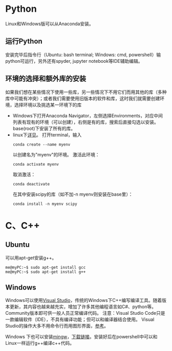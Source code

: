# Python

Linux和Windows版可以从Anaconda安装。
## 运行Python
安装完毕后指令行（Ubuntu: bash terminal; Windows: cmd, powershell）输python可运行，另外还有spyder, jupyter notebook等IDE辅助编辑。

## 环境的选择和额外库的安装
如果我们想在某些情况下使用一些库，另一些情况下不用它们而用其他的库（多种库中可能有冲突）；或者我们需要使用旧版本的软件和库，这时我们就需要创建环境，选择环境以及挑选某一环境下的库

* Windows下打开Anaconda Navigator，左侧选择Environments，对应中间列表有现有的环境（可以创建），右侧是有的库，搜索后直接勾选以安装。base(root)下安装了所有的库。
* linux下[详见](https://conda.io/projects/conda/en/latest/user-guide/tasks/manage-environments.html)。
  打开terminal，输入
  ```
  conda create --name myenv
  ```
  以创建名为"myenv"的环境。
  激活此环境：
  ```
  conda activate myenv
  ```
  取消激活：
  ```
  conda deactivate
  ```
  在其中安装scipy的库（如不加-n myenv则安装在base里）：
  ```
  conda install -n myenv scipy
  ```

# C、C++

## Ubuntu
可以用apt-get安装g++。
```console
me@myPC:~$ sudo apt-get install gcc
me@myPC:~$ sudo apt-get install g++
```

## Windows
Windows可以使用[Visual Studio](https://visualstudio.microsoft.com/zh-hans/)，传统的Windows下C++编写编译工具。随着版本更新，其内容也越来越充实，增加了许多其他编程语言如C#、python等。Community版本即可供一般人员正常编译代码。
注意：Visual Studio Code只是一款编辑软件（IDE），不具有编译功能；但可以和编译器结合使用。
Visual Studio的操作大多不用命令行而用图形界面，[参考](https://visualstudio.microsoft.com/zh-hans/vs/getting-started/#cplusplus)。

Windows 下也可以安装[mingw](https://www.mingw-w64.org/)，[下载链接](http://win-builds.org/doku.php/download_and_installation_from_windows)。安装好后在powershell中可以和Linux一样运行g++编译c++代码。
